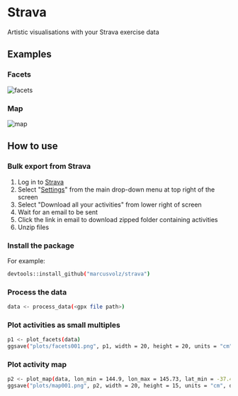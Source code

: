 # Strava

Artistic visualisations with your Strava exercise data

## Examples

### Facets

![facets](https://github.com/marcusvolz/strava/blob/master/plots/facets001.png "Facets, showing activity outlines")

### Map

![map](https://github.com/marcusvolz/strava/blob/master/plots/map001.png "Map, showing activities on a map")

## How to use

### Bulk export from Strava

1. Log in to [Strava](https://www.strava.com/)
2. Select "[Settings](https://www.strava.com/settings/profile)" from the main drop-down menu at top right of the screen
3. Select "Download all your activities" from lower right of screen
4. Wait for an email to be sent
5. Click the link in email to download zipped folder containing activities
6. Unzip files

### Install the package

For example:

```bash
devtools::install_github("marcusvolz/strava")
```

### Process the data

```bash
data <- process_data(<gpx file path>)
```

### Plot activities as small multiples

```bash
p1 <- plot_facets(data)
ggsave("plots/facets001.png", p1, width = 20, height = 20, units = "cm")
```

### Plot activity map

```bash
p2 <- plot_map(data, lon_min = 144.9, lon_max = 145.73, lat_min = -37.475, lat_max = -38.1)
ggsave("plots/map001.png", p2, width = 20, height = 15, units = "cm", dpi = 600)
```
